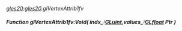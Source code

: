 _[gles20](../../modules/gles20/gles20-module.md):[gles20](../../modules/gles20/gles20-module.md).glVertexAttrib1fv_
##### Function glVertexAttrib1fv:Void( indx_:[GLuint](../../modules/gles20/gles20-gluint.md),values_:[GLfloat](../../modules/gles20/gles20-glfloat.md) Ptr )
